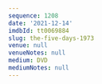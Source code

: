 ```yaml
---
sequence: 1208
date: '2021-12-14'
imdbId: tt0069884
slug: the-five-days-1973
venue: null
venueNotes: null
medium: DVD
mediumNotes: null
---
```



